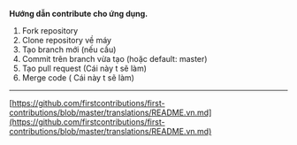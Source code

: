 **Hướng dẫn contribute cho ứng dụng.**

 1. Fork repository
 2. Clone repository về máy
 3. Tạo branch mới (nếu cầu)
 4. Commit trên branch vừa tạo (hoặc default: master)
 5. Tạo pull request (Cái này t sẽ làm)
 6. Merge code ( Cái này t sẽ làm)
 ---
[https://github.com/firstcontributions/first-contributions/blob/master/translations/README.vn.md](https://github.com/firstcontributions/first-contributions/blob/master/translations/README.vn.md)